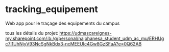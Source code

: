# tracking_equipement
Web app pour le traçage des equipements du campus

tous les détails du projet: https://udmascareignes-my.sharepoint.com/:b:/g/personal/najohanesa_student_udm_ac_mu/ERHUgc7l1UhNjyV93NcSgNkBdx3-ncMEEUIc4Gw8GzSFaA?e=0Q62AB

